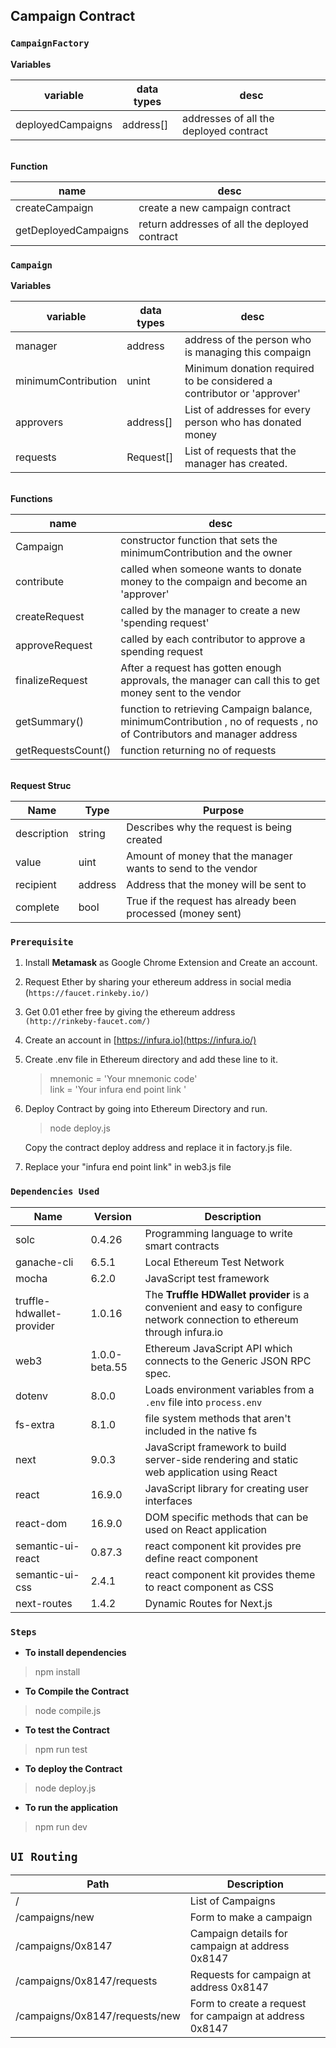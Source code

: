 ## Campaign Contract
### `CampaignFactory`

**Variables**

| variable |data types  | desc |
|--|--|--|
| deployedCampaigns| address[] | addresses of all the deployed contract|

<br> **Function**

| name| desc |
|--|--|
| createCampaign| create a new campaign contract |
|getDeployedCampaigns| return addresses of all the deployed contract|

### `Campaign`

**Variables**

|variable|data types|desc|
|--|--|--|
|manager  |address  |address of the person who is managing this compaign|
|minimumContribution|unint|Minimum donation required to be considered a contributor or 'approver' |
|approvers|address[]|List of addresses for every person who has donated money|
|requests|Request[]|List of requests that the manager has created.|

<br>**Functions**

|name| desc |
|--|--|
|Campaign  | constructor function that sets the minimumContribution and the owner |
|contribute|called when someone wants to donate money to the compaign and become an 'approver'|
|createRequest|called by the manager to create a new 'spending request'|
|approveRequest|called by each contributor to approve a spending request|
|finalizeRequest|After a request has gotten enough approvals, the manager can call this to get money sent  to the vendor|
|getSummary() |function to retrieving Campaign balance, minimumContribution , no of requests , no of Contributors and manager address |
|getRequestsCount() | function returning no of requests |

<br>**Request Struc**

|Name  |Type  |Purpose|
|--|--|--|
| description |string  |Describes why the request is being created|
|value|uint|Amount of money that the manager wants to send to the vendor|
|recipient|address|Address that the money will be sent to|
|complete|bool|True if the request has already been processed (money sent)|

###  `Prerequisite`

 1. Install **Metamask** as Google Chrome Extension and Create an account.
 2.  Request Ether by sharing your ethereum address in social media <br>(`https://faucet.rinkeby.io/)`
 3. Get 0.01 ether free by giving the ethereum address <br>`(http://rinkeby-faucet.com/)`
 4. Create an account in [https://infura.io](https://infura.io/)
 5. Create .env file in Ethereum directory and add these line to it.
	 

	> mnemonic = 'Your mnemonic code' <br>
	link = 'Your infura end point link '
	
 6. Deploy Contract by going into Ethereum Directory and run.
	> node deploy.js

	Copy the contract deploy address and replace it in factory.js file.

 7. Replace your "infura end point link" in web3.js file

### `Dependencies Used`

| Name | Version | Description |
|--|--|--|
| solc | 0.4.26 | Programming language to write smart contracts |
| ganache-cli  | 6.5.1 | Local Ethereum Test Network |
| mocha | 6.2.0 | JavaScript test framework |
|truffle-hdwallet-provider | 1.0.16 | The **Truffle HDWallet provider** is a convenient and easy to configure network connection to ethereum through infura.io |
| web3 | 1.0.0-beta.55 | Ethereum JavaScript API which connects to the Generic JSON RPC spec. |
| dotenv| 8.0.0 | Loads environment variables from a `.env` file into `process.env`|
| fs-extra| 8.1.0 | file system methods that aren't included in the native fs |
| next | 9.0.3 | JavaScript framework to build server-side rendering and static web application using React |
| react | 16.9.0 | JavaScript library for creating user interfaces |
| react-dom | 16.9.0 | DOM specific methods that can be used on React application |
| semantic-ui-react | 0.87.3 | react component kit provides pre define react component |
| semantic-ui-css | 2.4.1 | react component kit provides theme to react component as CSS |
| next-routes | 1.4.2 | Dynamic Routes for Next.js |

### `Steps`
- **To install dependencies**
 > npm install
 - **To Compile the Contract**
 > node compile.js
 - **To test the Contract**
 > npm run test
 - **To deploy the Contract**
 > node deploy.js
 - **To run the application**
 > npm run dev

 ## `UI Routing`
 | Path | Description |
 |--|--|
 | / | List of Campaigns |
 | /campaigns/new | Form to make a campaign |
 | /campaigns/0x8147 | Campaign details for campaign at address 0x8147 |
 | /campaigns/0x8147/requests | Requests for campaign at address 0x8147 | 
 | /campaigns/0x8147/requests/new | Form to create a request for campaign at address 0x8147 |